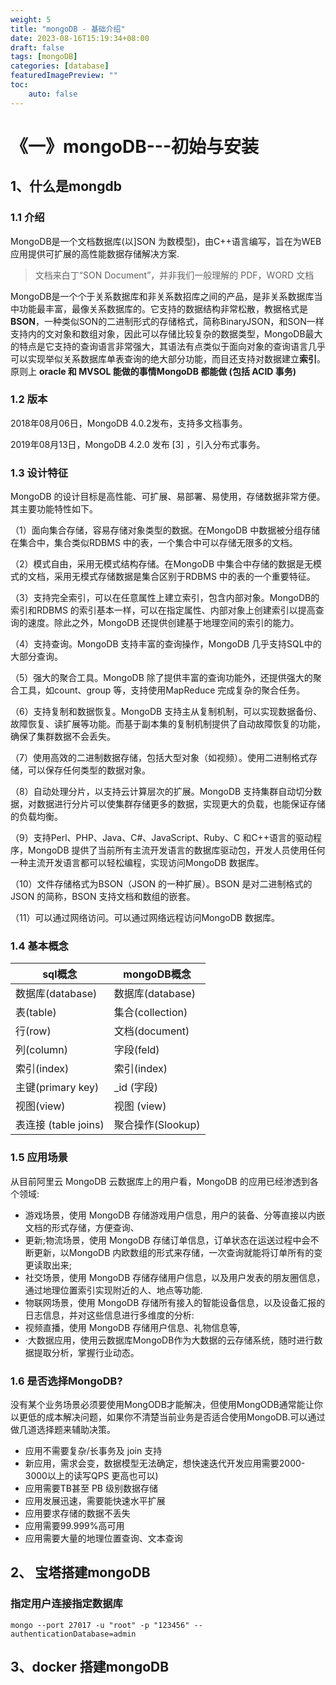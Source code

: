 ```yaml
---
weight: 5
title: "mongoDB - 基础介绍"
date: 2023-08-16T15:19:34+08:00
draft: false
tags: [mongoDB]
categories: [database]
featuredImagePreview: ""
toc:
    auto: false
---
```




# 《一》mongoDB---初始与安装

## 1、什么是mongdb

### 1.1 介绍

MongoDB是一个文档数据库(以]SON 为数模型)，由C++语言编写，旨在为WEB应用提供可扩展的高性能数据存储解决方案.

> 文档来白丁“SON Document”，并非我们一般理解的 PDF，WORD 文档

MongoDB是一个个于关系数据库和非关系数招库之间的产品，是非关系数据库当中功能最丰富，最像关系数据库的。它支持的数据结构非常松散，教据格式是**BSON**，一种类似SON的二进制形式的存储格式，简称BinaryJSON，和SON一样支持内的文对象和数组对象，因此可以存储比较复杂的数据类型，MongoDB最大的特点是它支持的查询语言非常强大，其语法有点类似于面向对象的查询语言几乎可以实现举似关系数据库单表查询的绝大部分功能，而目还支持对数据建立**索引**。原则上 **oracle 和 MVSOL 能做的事情MongoDB 都能做 (包括 ACID 事务)**



### 1.2 版本

2018年08月06日，MongoDB 4.0.2发布，支持多文档事务。

2019年08月13日，MongoDB 4.2.0 发布 [3] ，引入分布式事务。



### 1.3 设计特征

MongoDB 的设计目标是高性能、可扩展、易部署、易使用，存储数据非常方便。其主要功能特性如下。

（1）面向集合存储，容易存储对象类型的数据。在MongoDB 中数据被分组存储在集合中，集合类似RDBMS 中的表，一个集合中可以存储无限多的文档。

（2）模式自由，采用无模式结构存储。在MongoDB 中集合中存储的数据是无模式的文档，采用无模式存储数据是集合区别于RDBMS 中的表的一个重要特征。

（3）支持完全索引，可以在任意属性上建立索引，包含内部对象。MongoDB的索引和RDBMS 的索引基本一样，可以在指定属性、内部对象上创建索引以提高查询的速度。除此之外，MongoDB 还提供创建基于地理空间的索引的能力。

（4）支持查询。MongoDB 支持丰富的查询操作，MongoDB 几乎支持SQL中的大部分查询。

（5）强大的聚合工具。MongoDB 除了提供丰富的查询功能外，还提供强大的聚合工具，如count、group 等，支持使用MapReduce 完成复杂的聚合任务。

（6）支持复制和数据恢复。MongoDB 支持主从复制机制，可以实现数据备份、故障恢复、读扩展等功能。而基于副本集的复制机制提供了自动故障恢复的功能，确保了集群数据不会丢失。

（7）使用高效的二进制数据存储，包括大型对象（如视频）。使用二进制格式存储，可以保存任何类型的数据对象。

（8）自动处理分片，以支持云计算层次的扩展。MongoDB 支持集群自动切分数据，对数据进行分片可以使集群存储更多的数据，实现更大的负载，也能保证存储的负载均衡。

（9）支持Perl、PHP、Java、C#、JavaScript、Ruby、C 和C++语言的驱动程序，MongoDB 提供了当前所有主流开发语言的数据库驱动包，开发人员使用任何一种主流开发语言都可以轻松编程，实现访问MongoDB 数据库。

（10）文件存储格式为BSON（JSON 的一种扩展）。BSON 是对二进制格式的JSON 的简称，BSON 支持文档和数组的嵌套。

（11）可以通过网络访问。可以通过网络远程访问MongoDB 数据库。



### 1.4 基本概念

| sql概念              | mongoDB概念       |
| -------------------- | ----------------- |
| 数据库(database)     | 数据库(database)  |
| 表(table)            | 集合(collection)  |
| 行(row)              | 文档(document)    |
| 列(column)           | 字段(feld)        |
| 索引(index)          | 索引(index)       |
| 主键(primary key)    | _id (字段)        |
| 视图(view)           | 视图 (view)       |
| 表连接 (table joins) | 聚合操作(Slookup) |





### 1.5 应用场景

从目前阿里云 MongoDB 云数据库上的用户看，MongoDB 的应用已经渗透到各个领域:

- 游戏场景，使用 MongoDB 存储游戏用户信息，用户的装备、分等直接以内嵌文档的形式存储，方便查询、
- 更新;物流场景，使用 MongoDB 存储订单信息，订单状态在运送过程中会不断更新，以MongoDB 内欧数组的形式来存储，一次查询就能将订单所有的变更读取出来;
- 社交场景，使用 MongoDB 存储存储用户信息，以及用户发表的朋友圈信息，通过地理位置索引实现附近的人、地点等功能.
- 物联网场景，使用 MongoDB 存储所有接入的智能设备信息，以及设备汇报的日志信息，并对这些信息进行多维度的分析:
- 视频直播，使用 MongoDB 存储用户信息、礼物信息等,
- ·大数据应用，使用云数据库MongoDB作为大数据的云存储系统，随时进行数据提取分析，掌握行业动态。



### 1.6 是否选择MongoDB?

没有某个业务场景必须要使用MongODB才能解决，但使用MongODB通常能让你以更低的成本解决问题，如果你不清楚当前业务是否适合使用MongoDB.可以通过做几道选择题来辅助决策。

- 应用不需要复杂/长事务及 join 支持
- 新应用，需求会变，数据模型无法确定，想快速迭代开发应用需要2000-3000以上的读写QPS 更高也可以)
- 应用需要TB甚至 PB 级别数据存储
- 应用发展迅速，需要能快速水平扩展
- 应用要求存储的数据不丢失
- 应用需要99.999%高可用
- 应用需要大量的地理位置查询、文本查询



## 2、 宝塔搭建mongoDB

### 指定用户连接指定数据库

~~~
mongo --port 27017 -u "root" -p "123456" --authenticationDatabase=admin
~~~



## 3、docker 搭建mongoDB





## 